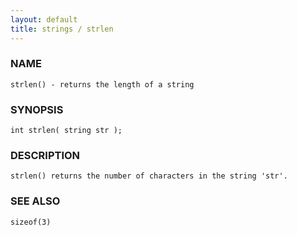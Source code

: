 ```yaml
---
layout: default
title: strings / strlen
---
```






### NAME
    strlen() - returns the length of a string


### SYNOPSIS
    int strlen( string str );


### DESCRIPTION
    strlen() returns the number of characters in the string 'str'.


### SEE ALSO
    sizeof(3)



